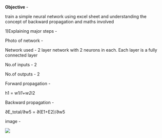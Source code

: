 

**Objective** - 

train a simple neural network using excel sheet and understanding the concept of backward propagation and maths involved 

1)Explaining major steps - 



Photo of network -



Network used - 2 layer network with 2 neurons in each. Each layer is a fully connected layer



No.of inputs - 2

No.of outputs - 2



Forward propagation - 



h1 = w1*i1+w2*i2



Backward propagation - 



∂E_total/∂w5 = ∂(E1+E2)/∂w5



image - 

![](F:\Rohan_course\session_4\Assignment-1\netwok.PNG)
